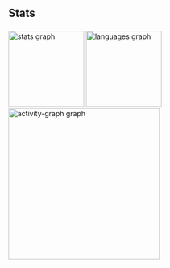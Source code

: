 <h2 align="left">Stats</h2>

###

<div align="left">
  <img src="https://github-readme-stats.vercel.app/api?username=jose43jr&hide_title=false&hide_rank=false&show_icons=true&include_all_commits=true&count_private=true&disable_animations=false&theme=gruvbox_light&locale=en&hide_border=false&order=1" height="150" alt="stats graph"  />
  <img src="https://github-readme-stats.vercel.app/api/top-langs?username=jose43jr&locale=en&hide_title=false&layout=compact&card_width=320&langs_count=5&theme=gruvbox_light&hide_border=false&order=2" height="150" alt="languages graph"  />
  <img src="https://github-readme-activity-graph.vercel.app/graph?username=jose43jr&radius=16&theme=chartreuse-dark&area=true&order=5" height="300" alt="activity-graph graph"  />
</div>

###
